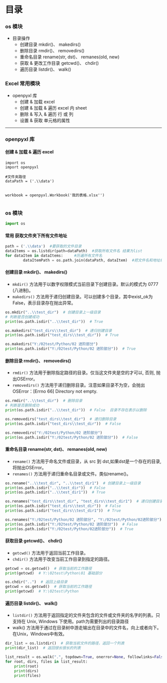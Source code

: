 # 目录
### os 模块
* 目录操作
  * 创建目录 mkdir()、 makedirs()
  * 删除目录 rmdir()、 removedirs()
  * 重命名目录 rename(str, dst)、 remanes(old, new)
  * 获取 & 更改工作目录 getcwd()、 chdir()
  * 遍历目录 listdir()、 walk()
### Excel 常用模块

* openpyxl 库
  * 创建 & 加载 excel
  * 创建 & 加载 & 遍历 excel 内 sheet
  * 删除 & 写入 & 遍历 行 或 列
  * 设置 & 获取 单元格的属性
***
### openpyxl 库
#### 创建 & 加载 & 遍历 excel
```pyhton
import os
import openpyxl

#文件夹路径
dataPath = ('.\\data')


workbook = openpyxl.Workbook('我的表格.xlsx'')


```
### os 模块
```python
import os
```
#### 常用 获取文件夹下所有文件地址
```python
path = ('.\\data')  #要获取的文件目录
dataItems = os.listdir(path=dataPath)  #获取所有文件名 结果为list
for dataItem in dataItems:     #历遍所有文件名
        dataItemPath = os.path.join(dataPath, dataItem)  #把文件名和地址组合起来成了文件地址
```

#### 创建目录 mkdir()、 makedirs()
* `mkdir()` 方法用于以数字权限模式当前目录下创建目录。默认的模式为 0777 (八进制)。
* `makedirs()` 方法用于递归创建目录。可以创建多个目录，其中exist_ok为False，表示目录存在抛出异常。
```python
os.mkdir("..\\test_dir")  # 创建目录上一级目录
# 判断是否创建成功
print(os.path.isdir("..\\test_dir"))  # True

os.makedirs("test_dirs\\test_dir")  # 递归创建目录
print(os.path.isdir("test_dirs\\test_dir"))  # True

os.makedirs("Y:/02test/Python/02 进阶部分")
print(os.path.isdir("Y:/02test/Python/02 进阶部分"))  # True

```
#### 删除目录 rmdir()、 removedirs()
* `rmdir()` 方法用于删除指定路径的目录。仅当这文件夹是空的才可以, 否则, 抛出OSError。
* `removedirs()` 方法用于递归删除目录。注意如果目录不为空，会抛出OSError：[Errno 66] Directory not empty.
```python
os.rmdir("..\\test_dir")  # 删除目录
# 判断是否删除成功
print(os.path.isdir("..\\test_dir"))  # False  目录不存在表示以删除

os.removedirs("test_dirs\\test_dir")  # 递归删除目录
print(os.path.isdir("test_dirs\\test_dir"))  # False

os.removedirs("Y:/02test/Python/02 进阶部分")
print(os.path.isdir("Y:/02test/Python/02 进阶部分"))  # False
```
#### 重命名目录 rename(str, dst)、 remanes(old, new)
* `rename()` 方法用于命名文件或目录，从 src 到 dst,如果dst是一个存在的目录, 将抛出OSError。
* `renames()` 方法用于递归重命名目录或文件。类似rename()。
```python
os.rename("..\\test_dir", "..\\test_dir1")  # 创建目录上一级目录
print(os.path.isdir("..\\test_dir"))  # False
print(os.path.isdir("..\\test_dir1"))  # True

os.renames("test_dirs\\test_dir", "test_dirs\\test_dir1")  # 递归创建目录
print(os.path.isdir("test_dirs\\test_dir"))  # False
print(os.path.isdir("test_dirs\\test_dir1"))  # True

os.renames("Y:/02test/Python/02 进阶部分", "Y:/02test/Python/02进阶部分")
print(os.path.isdir("Y:/02test/Python/02 进阶部分"))  # False
print(os.path.isdir("Y:/02test/Python/02进阶部分"))  # True
```
#### 获取目录  getcwd()、 chdir()
* `getcwd()` 方法用于返回当前工作目录。
* `chdir()` 方法用于改变当前工作目录到指定的路径。
```python
getcwd = os.getcwd()  # 获取当前的工作路径
print(getcwd)  # Y:\02test\Python\01 基础部分

os.chdir("..")  # 返回上级目录
getcwd = os.getcwd()  # 获取当前的工作路径
print(getcwd)  # Y:\02test\Python
```
#### 遍历目录 listdir()、 walk()
* `listdir()` 方法用于返回指定的文件夹包含的文件或文件夹的名字的列表。只支持在 Unix, Windows 下使用。path为需要列出的目录路径
* walk() 方法用于通过在目录树中游走输出在目录中的文件名，向上或者向下。在Unix，Windows中有效。
```python 
dir_list = os.listdir()  # 获取当前文件的路径，返回一个列表
print(dir_list)  # 返回很长很长的列表

list_result = os.walk(".", topdown=True, onerror=None, followlinks=False)  # 获取当前目录 参数可写可不写
for root, dirs, files in list_result:
    print(root)
    print(dirs)
    print(files)
```
